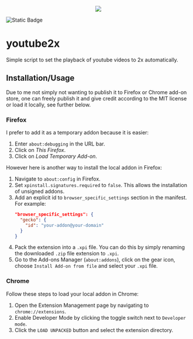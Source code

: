 <p align="center">
<img src="https://img.shields.io/badge/javascript-%23323330.svg?style=for-the-badge&logo=javascript&logoColor=%23F7DF1E">
</p>
<img alt="Static Badge" src="https://img.shields.io/badge/License-MIT-green">

# youtube2x

Simple script to set the playback of youtube videos to 2x automatically.

## Installation/Usage
Due to me not simply not wanting to publish it to Firefox or Chrome add-on store,
one can freely publish it and give credit according to the MIT license or load it locally, see further below.

### Firefox

I prefer to add it as a temporary addon because it is easier:

1. Enter `about:debugging` in the URL bar.
2. Click on *This Firefox*.
3. Click on *Load Temporary Add-on*.

However here is another way to install the local addon in Firefox:

1. Navigate to `about:config` in Firefox.
2. Set `xpinstall.signatures.required` to `false`. This allows the installation of unsigned addons.
3. Add an explicit id to `browser_specific_settings` section in the manifest. For example:
    ```json
    "browser_specific_settings": {
      "gecko": {
        "id": "your-addon@your-domain"
      }
    }
    ```
4. Pack the extension into a `.xpi` file. You can do this by simply renaming the downloaded `.zip` file extension to `.xpi`.
5. Go to the Add-ons Manager (`about:addons`), click on the gear icon, choose `Install Add-on from file` and select your `.xpi` file.

### Chrome

Follow these steps to load your local addon in Chrome:

1. Open the Extension Management page by navigating to `chrome://extensions`.
2. Enable Developer Mode by clicking the toggle switch next to `Developer mode`.
3. Click the `LOAD UNPACKED` button and select the extension directory.
